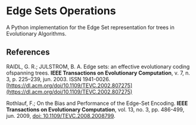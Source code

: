 # Edge Sets Operations

A Python implementation for the Edge Set representation for trees in Evolutionary Algorithms.

## References

RAIDL,  G.  R.;  JULSTROM,  B.  A.  Edge  sets:   an  effective  evolutionary  coding  ofspanning trees. **IEEE Transactions on Evolutionary Computation**, v. 7, n. 3, p. 225–239, jun. 2003. ISSN 1941-0026. [https://dl.acm.org/doi/10.1109/TEVC.2002.807275](https://dl.acm.org/doi/10.1109/TEVC.2002.807275)

Rothlauf, F.; On the Bias and Performance of the Edge-Set Encoding. **IEEE Transactions on Evolutionary Computation**, vol. 13, no. 3, pp. 486-499, jun. 2009, [doi: 10.1109/TEVC.2008.2008799](https://ieeexplore.ieee.org/document/4797813).
